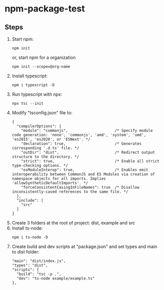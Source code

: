 # npm-package-test

## Steps
1. Start npm:
   ```
   npm init
   ```
   or, start npm for a organization
   ```
   npm init --scope=@org-name
   ```
2. Install typescript:
   ```
   npm i typescript -D
   ```
3. Run typescript with npx:
   ```
   npx tsc --init
   ```
4. Modify "tsconfig.json" file to:
   ```
   {
     "compilerOptions": {
       "module": "commonjs",                     /* Specify module code generation: 'none', 'commonjs', 'amd', 'system', 'umd', 'es2015', 'es2020', or 'ESNext'. */
       "declaration": true,                      /* Generates corresponding '.d.ts' file. */
       "outDir": "dist",                         /* Redirect output structure to the directory. */
       "strict": true,                           /* Enable all strict type-checking options. */
       "esModuleInterop": true,                  /* Enables emit interoperability between CommonJS and ES Modules via creation of namespace objects for all imports. Implies 'allowSyntheticDefaultImports'. */
       "forceConsistentCasingInFileNames": true  /* Disallow inconsistently-cased references to the same file. */
     },
     "include": [
       "src"
     ]
   }
   ```
5. Create 3 folders at the root of project: dist, example and src
6. Install ts-node:
   ```
   npm i ts-node -D
   ```
7. Create build and dev scripts at "package.json" and set types and main to dist folder:
   ```
   "main": "dist/index.js",
   "types": "dist",
   "scripts": {
     "build": "tsc -p .",
     "dev": "ts-node example/example.ts"
   },
   ```
